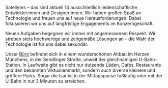 Satellytes – das sind aktuell 14 ausschließlich leidenschaftliche Entwickler:innen und Designer:innen. Wir haben großen Spaß an Technologie und freuen uns auf neue Herausforderungen. Dabei fokussieren wir uns auf langfristige Engagements im Konzerngeschäft.

Neuen Aufgaben begegnen wir immer mit angemessenem Respekt. Wir streben stets hochwertige und zeitgemäße Lösungen an – die Wahl der Technologie ist für uns dabei sekundär.

Unser [Büro](/office/) befindet sich in einem wunderschönen Altbau im Herzen Münchens, in der Sendlinger Straße, unweit der gleichnamigen U-Bahn-Station. In Laufweite gibt es nicht nur dutzende Läden, Cafés, Restaurants und den bekannten Viktualienmarkt, sondern auch diverse kleinere und größere Parks. Sogar die Isar ist in der Mittagspause fußläufig oder mit der U-Bahn in nur 3 Minuten zu erreichen.
